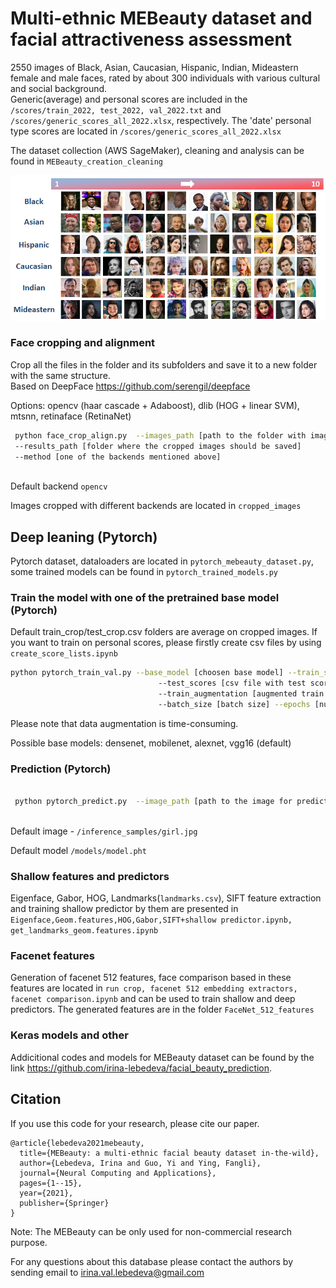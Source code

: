 # Multi-ethnic MEBeauty dataset and facial attractiveness assessment

2550 images of Black, Asian, Caucasian, Hispanic, Indian, Mideastern female and male faces, rated by about 300 individuals with various cultural and social background.<br />
Generic(average) and personal scores are included in the `/scores/train_2022, test_2022, val_2022.txt` and `/scores/generic_scores_all_2022.xlsx`, respectively. The 'date' personal type scores are located in `/scores/generic_scores_all_2022.xlsx`

The dataset collection (AWS SageMaker), cleaning and analysis can be found in `MEBeauty_creation_cleaning`

![alt text](https://github.com/fbplab/MEBeauty-database/blob/main/ME3.png?raw=true)

### Face cropping and alignment

Crop all the files in the folder and its subfolders and save it to a new folder with the same structure.<br />
Based on DeepFace https://github.com/serengil/deepface

Options: opencv (haar cascade + Adaboost), dlib (HOG + linear SVM), mtsnn, retinaface (RetinaNet)

```bash
 python face_crop_align.py  --images_path [path to the folder with images] 
 --results_path [folder where the cropped images should be saved] 
 --method [one of the backends mentioned above]
    
```

Default backend `opencv`

Images cropped with different backends are located in `cropped_images`

## Deep leaning (Pytorch)

Pytorch dataset, dataloaders are located in `pytorch_mebeauty_dataset.py`, some trained models can be found in `pytorch_trained_models.py`

### Train the model with one of the pretrained base model (Pytorch)

Default train_crop/test_crop.csv folders are average on cropped images. If you want to train on personal scores, please firstly create csv files by using `create_score_lists.ipynb`

```bash
python pytorch_train_val.py --base_model [choosen base model] --train_scores [csv file with train scores]
                                 --test_scores [csv file with test scores]
                                 --train_augmentation [augmented train set or not]
                                 --batch_size [batch size] --epochs [number of epochs]
```
Please note that data augmentation is time-consuming.

Possible base models: densenet, mobilenet, alexnet, vgg16 (default)

### Prediction (Pytorch) 

```bash

 python pytorch_predict.py  --image_path [path to the image for prediction] --model_path [pretrained model filename]
    
```
Default image  - `/inference_samples/girl.jpg`

Default model `/models/model.pht`

### Shallow features and predictors

Eigenface, Gabor, HOG, Landmarks(`landmarks.csv`), SIFT feature extraction and training shallow predictor by them are presented in `Eigenface,Geom.features,HOG,Gabor,SIFT+shallow predictor.ipynb, get_landmarks_geom.features.ipynb` 

### Facenet features

Generation of facenet 512 features, face comparison based in these features are located in `run crop, facenet 512 embedding extractors, facenet comparison.ipynb` and can be used to train shallow and deep predictors. The generated features are in the folder `FaceNet_512_features`

### Keras models and other

Addicitional codes and models for MEBeauty dataset can be found by the link https://github.com/irina-lebedeva/facial_beauty_prediction.


## Citation
If you use this code for your research, please cite our paper.
```
@article{lebedeva2021mebeauty,
  title={MEBeauty: a multi-ethnic facial beauty dataset in-the-wild},
  author={Lebedeva, Irina and Guo, Yi and Ying, Fangli},
  journal={Neural Computing and Applications},
  pages={1--15},
  year={2021},
  publisher={Springer}
}
```

Note: The MEBeauty can be only used for non-commercial research purpose.

For any questions about this database please contact the authors by sending email to irina.val.lebedeva@gmail.com


